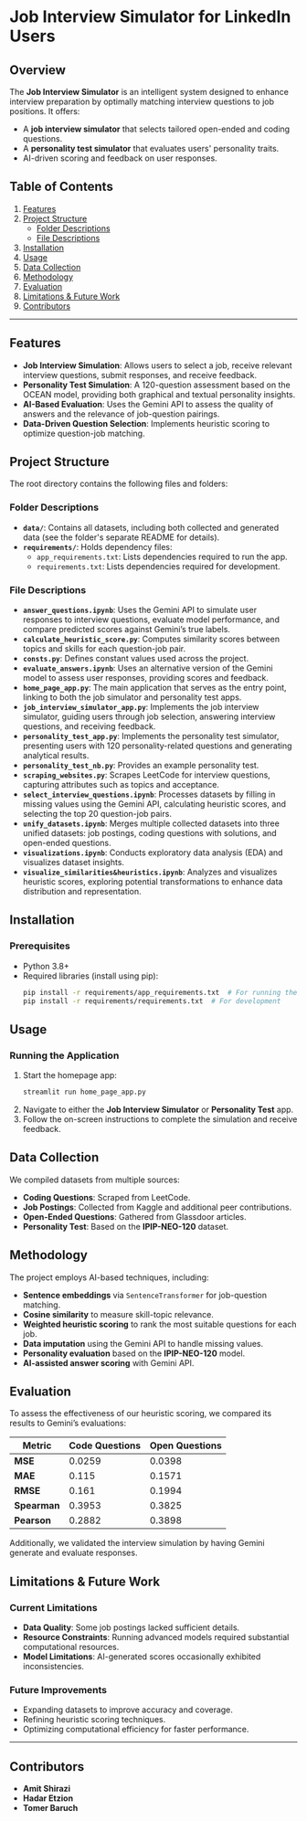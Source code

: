 # Job Interview Simulator for LinkedIn Users  

## Overview  
The **Job Interview Simulator** is an intelligent system designed to enhance interview preparation by optimally matching interview questions to job positions. It offers:  
- A **job interview simulator** that selects tailored open-ended and coding questions.  
- A **personality test simulator** that evaluates users' personality traits.  
- AI-driven scoring and feedback on user responses.  

## Table of Contents  
1. [Features](#features)  
2. [Project Structure](#project-structure)  
   - [Folder Descriptions](#folder-descriptions)  
   - [File Descriptions](#file-descriptions)  
3. [Installation](#installation)  
4. [Usage](#usage)  
5. [Data Collection](#data-collection)  
6. [Methodology](#methodology)  
7. [Evaluation](#evaluation)  
8. [Limitations & Future Work](#limitations--future-work)  
9. [Contributors](#contributors)  

---  

## Features  
- **Job Interview Simulation**: Allows users to select a job, receive relevant interview questions, submit responses, and receive feedback.  
- **Personality Test Simulation**: A 120-question assessment based on the OCEAN model, providing both graphical and textual personality insights.  
- **AI-Based Evaluation**: Uses the Gemini API to assess the quality of answers and the relevance of job-question pairings.  
- **Data-Driven Question Selection**: Implements heuristic scoring to optimize question-job matching.  

## Project Structure  
The root directory contains the following files and folders:  

### Folder Descriptions  
- **`data/`**: Contains all datasets, including both collected and generated data (see the folder's separate README for details).  
- **`requirements/`**: Holds dependency files:  
  - `app_requirements.txt`: Lists dependencies required to run the app.  
  - `requirements.txt`: Lists dependencies required for development.  

### File Descriptions  
- **`answer_questions.ipynb`**: Uses the Gemini API to simulate user responses to interview questions, evaluate model performance, and compare predicted scores against Gemini’s true labels.  
- **`calculate_heuristic_score.py`**: Computes similarity scores between topics and skills for each question-job pair.  
- **`consts.py`**: Defines constant values used across the project.  
- **`evaluate_answers.ipynb`**: Uses an alternative version of the Gemini model to assess user responses, providing scores and feedback.  
- **`home_page_app.py`**: The main application that serves as the entry point, linking to both the job simulator and personality test apps.  
- **`job_interview_simulator_app.py`**: Implements the job interview simulator, guiding users through job selection, answering interview questions, and receiving feedback.  
- **`personality_test_app.py`**: Implements the personality test simulator, presenting users with 120 personality-related questions and generating analytical results.  
- **`personality_test_nb.py`**: Provides an example personality test.  
- **`scraping_websites.py`**: Scrapes LeetCode for interview questions, capturing attributes such as topics and acceptance.  
- **`select_interview_questions.ipynb`**: Processes datasets by filling in missing values using the Gemini API, calculating heuristic scores, and selecting the top 20 question-job pairs.  
- **`unify_datasets.ipynb`**: Merges multiple collected datasets into three unified datasets: job postings, coding questions with solutions, and open-ended questions.  
- **`visualizations.ipynb`**: Conducts exploratory data analysis (EDA) and visualizes dataset insights.  
- **`visualize_similarities&heuristics.ipynb`**: Analyzes and visualizes heuristic scores, exploring potential transformations to enhance data distribution and representation.  

## Installation  

### Prerequisites  
- Python 3.8+  
- Required libraries (install using pip):  
  ```sh
  pip install -r requirements/app_requirements.txt  # For running the app  
  pip install -r requirements/requirements.txt  # For development  
  ```  

## Usage  

### Running the Application  
1. Start the homepage app:  
   ```sh
   streamlit run home_page_app.py
   ```  
2. Navigate to either the **Job Interview Simulator** or **Personality Test** app.  
3. Follow the on-screen instructions to complete the simulation and receive feedback.  

## Data Collection  
We compiled datasets from multiple sources:  
- **Coding Questions**: Scraped from LeetCode.  
- **Job Postings**: Collected from Kaggle and additional peer contributions.  
- **Open-Ended Questions**: Gathered from Glassdoor articles.  
- **Personality Test**: Based on the **IPIP-NEO-120** dataset.  

## Methodology  
The project employs AI-based techniques, including:  
- **Sentence embeddings** via `SentenceTransformer` for job-question matching.  
- **Cosine similarity** to measure skill-topic relevance.  
- **Weighted heuristic scoring** to rank the most suitable questions for each job.  
- **Data imputation** using the Gemini API to handle missing values.  
- **Personality evaluation** based on the **IPIP-NEO-120** model.  
- **AI-assisted answer scoring** with Gemini API.  

## Evaluation  
To assess the effectiveness of our heuristic scoring, we compared its results to Gemini’s evaluations:  

| Metric    | Code Questions | Open Questions |  
|-----------|---------------|---------------|  
| **MSE**  | 0.0259        | 0.0398        |  
| **MAE**  | 0.115         | 0.1571        |  
| **RMSE** | 0.161         | 0.1994        |  
| **Spearman** | 0.3953  | 0.3825  |  
| **Pearson**  | 0.2882  | 0.3898  |  

Additionally, we validated the interview simulation by having Gemini generate and evaluate responses.  

## Limitations & Future Work  
### Current Limitations  
- **Data Quality**: Some job postings lacked sufficient details.  
- **Resource Constraints**: Running advanced models required substantial computational resources.  
- **Model Limitations**: AI-generated scores occasionally exhibited inconsistencies.  

### Future Improvements  
- Expanding datasets to improve accuracy and coverage.  
- Refining heuristic scoring techniques.  
- Optimizing computational efficiency for faster performance.  

---

## Contributors  
- **Amit Shirazi**  
- **Hadar Etzion**  
- **Tomer Baruch**  
